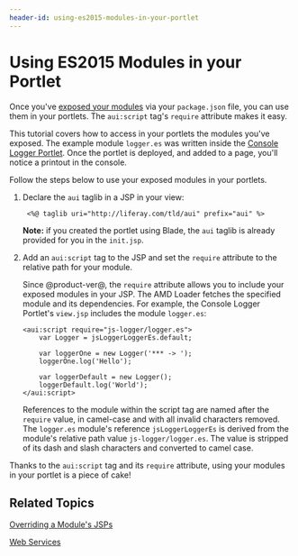 ```yaml
---
header-id: using-es2015-modules-in-your-portlet
---
```


# Using ES2015 Modules in your Portlet

Once you've [exposed your modules](/docs/7-0/tutorials/-/knowledge_base/t/preparing-your-javascript-files-for-es2015)
via your `package.json` file, you can use them in your portlets. The `aui:script`
tag's `require` attribute makes it easy.

This tutorial covers how to access in your portlets the modules you've exposed.
The example module `logger.es` was written inside the
[Console Logger Portlet](https://github.com/liferay/liferay-docs/tree/7.0.x/develop/tutorials/code/osgi/modules/console-logger-portlet).
Once the portlet is deployed, and added to a page, you'll notice a printout in
the console.

Follow the steps below to use your exposed modules in your portlets.

1. Declare the `aui` taglib in a JSP in your view:

        <%@ taglib uri="http://liferay.com/tld/aui" prefix="aui" %>

    **Note:** if you created the portlet using Blade, the `aui` taglib is
    already provided for you in the `init.jsp`.

2.  Add an `aui:script` tag to the JSP and set the `require` attribute to the
    relative path for your module.

    Since @product-ver@, the `require` attribute allows you to include your exposed
    modules in your JSP. The AMD Loader fetches the specified module and its
    dependencies. For example, the Console Logger Portlet's `view.jsp` includes
    the module `logger.es`:

        <aui:script require="js-logger/logger.es">
            var Logger = jsLoggerLoggerEs.default;

            var loggerOne = new Logger('*** -> ');
            loggerOne.log('Hello');

            var loggerDefault = new Logger();
            loggerDefault.log('World');
        </aui:script>

    References to the module within the script tag are named after the `require`
    value, in camel-case and with all invalid characters removed. The
    `logger.es` module's reference `jsLoggerLoggerEs` is derived from
    the module's relative path value `js-logger/logger.es`. The value
    is stripped of its dash and slash characters and converted to camel case.

Thanks to the `aui:script` tag and its `require` attribute, using your modules
in your portlet is a piece of cake!

## Related Topics

[Overriding a Module's JSPs](/docs/7-0/tutorials/-/knowledge_base/t/overriding-a-modules-jsps)

[Web Services](/docs/7-0/tutorials/-/knowledge_base/t/web-services)
